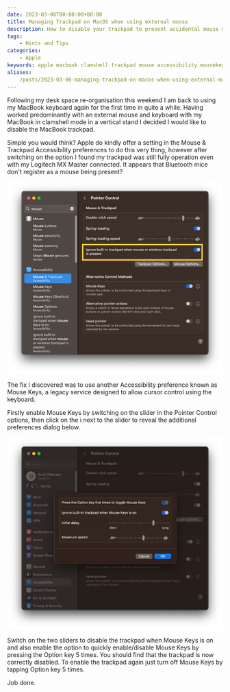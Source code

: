 ```yaml
---
date: 2023-03-06T00:00:00+00:00
title: Managing Trackpad on MacOS when using external mouse
description: How to disable your trackpad to prevent accidental mouse movements
tags:
    - Hints and Tips
categories:
    - Apple
keywords: apple macbook clamshell trackpad mouse accessibility mousekeys
aliases:
    /posts/2023-03-06-managing-trackpad-on-macos-when-using-external-mouse/
---
```

Following my desk space re-organisation this weekend I am back to using my MacBook keyboard again for the first time in quite a while. Having worked predominantly with an external mouse and keyboard with my MacBook in clamshell mode in a vertical stand I decided I would like to disable the MacBook trackpad.

Simple you would think? Apple do kindly offer a setting in the Mouse & Trackpad Accessibility preferences to do this very thing, however  after switching on the option I found my trackpad was still fully operation even with my Logitech MX Master connected. It appears that Bluetooth mice don't register as a mouse being present?

![Disabling trackpad when mouse present](mouseoptions.png "Mouse & Trackpad Accessibility Preferences")

The fix I discovered was to use another Accessibility preference known as Mouse Keys, a legacy service designed to allow cursor control using the keyboard.

Firstly enable Mouse Keys by switching on the slider in the Pointer Control options, then click on the i next to the slider to reveal the additional preferences dialog below.

![Enable mouse keys](mousekeys.png "enable mouse keys")

Switch on the two sliders to disable the trackpad when Mouse Keys is on and also enable the option to quickly enable/disable Mouse Keys by pressing the Option key 5 times. You should find that the trackpad is now correctly disabled. To enable the trackpad again just turn off Mouse Keys by tapping Option key 5 times.

Job done.
